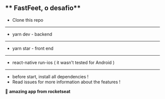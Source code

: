 ** FastFeet, o desafio**
---
- Clone this repo
---
- yarn dev - backend
---
- yarn star - front end
---
- react-native run-ios ( it wasn't tested for Android )
---

* before start, install all dependencies !
* Read issues for more information about the features !

🚀 **amazing app from rocketseat**



